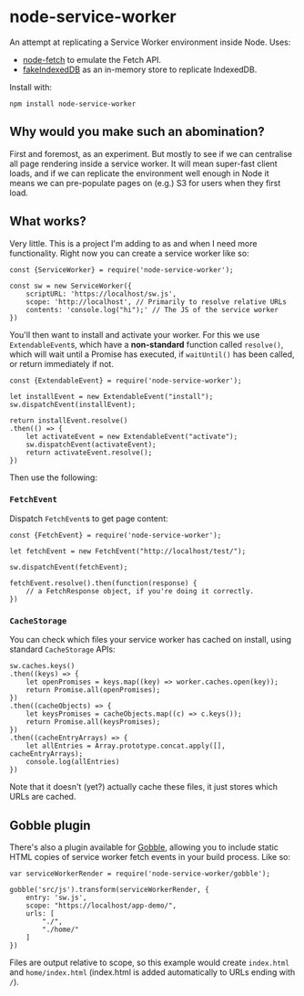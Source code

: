 # node-service-worker

An attempt at replicating a Service Worker environment inside Node. Uses:

 - [node-fetch](https://www.npmjs.com/package/node-fetch) to emulate the Fetch API.
 - [fakeIndexedDB](https://github.com/dumbmatter/fakeIndexedDB) as an in-memory store to
   replicate IndexedDB.

Install with:

    npm install node-service-worker

## Why would you make such an abomination?

First and foremost, as an experiment. But mostly to see if we can centralise
all page rendering inside a service worker. It will mean super-fast client loads,
and if we can replicate the environment well enough in Node it means we can
pre-populate pages on (e.g.) S3 for users when they first load.

## What works?

Very little. This is a project I'm adding to as and when I need more functionality.
Right now you can create a service worker like so:

    const {ServiceWorker} = require('node-service-worker');

    const sw = new ServiceWorker({
        scriptURL: 'https://localhost/sw.js',
        scope: 'http://localhost', // Primarily to resolve relative URLs
        contents: 'console.log("hi");' // The JS of the service worker
    })

You'll then want to install and activate your worker. For this we use `ExtendableEvent`s,
which have a **non-standard** function called `resolve()`, which will wait until a Promise
has executed, if `waitUntil()` has been called, or return immediately if not.

    const {ExtendableEvent} = require('node-service-worker');

    let installEvent = new ExtendableEvent("install");
    sw.dispatchEvent(installEvent);

    return installEvent.resolve()
    .then(() => {
        let activateEvent = new ExtendableEvent("activate");
        sw.dispatchEvent(activateEvent);
        return activateEvent.resolve();
    })

Then use the following:

### `FetchEvent`

Dispatch `FetchEvent`s to get page content:

    const {FetchEvent} = require('node-service-worker');

    let fetchEvent = new FetchEvent("http://localhost/test/");

    sw.dispatchEvent(fetchEvent);

    fetchEvent.resolve().then(function(response) {
        // a FetchResponse object, if you're doing it correctly.
    })

### `CacheStorage`

You can check which files your service worker has cached on install, using standard
`CacheStorage` APIs:

    sw.caches.keys()
    .then((keys) => {
        let openPromises = keys.map((key) => worker.caches.open(key));
        return Promise.all(openPromises);
    })
    .then((cacheObjects) => {
        let keysPromises = cacheObjects.map((c) => c.keys());
        return Promise.all(keysPromises);
    })
    .then((cacheEntryArrays) => {
        let allEntries = Array.prototype.concat.apply([], cacheEntryArrays);
        console.log(allEntries)
    })

Note that it doesn't (yet?) actually cache these files, it just stores which URLs are
cached.

## Gobble plugin

There's also a plugin available for [Gobble](https://github.com/gobblejs), allowing you
to include static HTML copies of service worker fetch events in your build process. Like so:

    var serviceWorkerRender = require('node-service-worker/gobble');
    
    gobble('src/js').transform(serviceWorkerRender, {
        entry: 'sw.js',
        scope: "https://localhost/app-demo/",
        urls: [
            "./",
            "./home/"
        ]
    })

Files are output relative to scope, so this example would create `index.html` and
`home/index.html` (index.html is added automatically to URLs ending with `/`).

